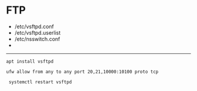 # FTP

* /etc/vsftpd.conf
* /etc/vsftpd.userlist
* /etc/nsswitch.conf
* 

  -----------------------------------------------------------------
```
apt install vsftpd
```
```
ufw allow from any to any port 20,21,10000:10100 proto tcp
```

```
 systemctl restart vsftpd
```
